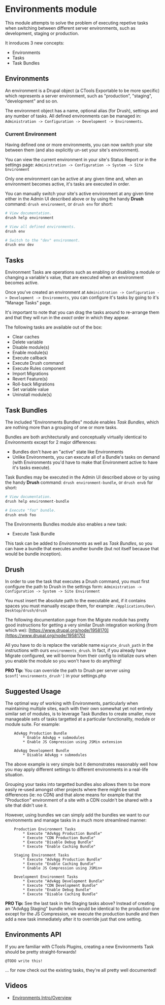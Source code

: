 # Environments module

This module attempts to solve the problem of executing repetive tasks when switching between different server
environments, such as development, staging or production.

It inroduces 3 new concepts:

* Environments
* Tasks
* Task Bundles

## Environments

An environment is a Drupal object (a CTools Exportable to be more specific) which represents a server environment, such
as "production", "staging", "development" and so on.

The environment object has a name, optional alias (for Drush), settings and any number of tasks. All defined environments can be
managed in: `Administration -> Configuration -> Development -> Environments`.

### Current Environment

Having defined one or more environments, you can now switch your site between them (and also explicitly un-set your site's environment).

You can view the current environment in your site's Status Report or in the settings page:
`Administration -> Configuration -> System -> Site Environment`

Only one environment can be active at any given time and, when an environment becomes active, it's tasks are executed
in order.

You can manually switch your site's active environment at any given time either in the Admin UI described above or by
using the handy __Drush__ command: `drush environment`, or `drush env` for short:

```bash
# View documentation.
drush help environment

# View all defined environments.
drush env

# Switch to the "dev" environment.
drush env dev
```

## Tasks

Environment Tasks are operations such as enabling or disabling a module or changing a variable's value, that are
executed when an environment becomes active.

Once you've created an environment at `Administration -> Configuration -> Development -> Environments`, you can
configure it's tasks by going to it's "Manage Tasks" page.

It's important to note that you can drag the tasks around to re-arrange them and that they will run in the _exact_ order
in which they appear.

The following tasks are available out of the box:

* Clear caches
* Delete variable
* Disable module(s)
* Enable module(s)
* Execute callback
* Execute Drush command
* Execute Rules component
* Import Migrations
* Revert Feature(s)
* Roll-back Migrations
* Set variable value
* Uninstall module(s)

## Task Bundles

The included "Environments Bundles" module enables _Task Bundles_, which are nothing more than a grouping of one or more tasks.

Bundles are both architecturally and conceptually virtually identical to _Environments_ except for 2 major differences:

* Bundles don't have an "active" state like Environments
* Unlike Environments, you can execute all of a Bundle's tasks on demand (with Environments you'd have to make that
Environment active to have it's tasks execute).

Task Bundles may be executed in the Admin UI described above or by using the handy __Drush__ command:
`drush environment-bundle`, or `drush envb` for short:

```bash
# View documentation.
drush help environment-bundle

# Execute "foo" bundle.
drush envb foo
```

The Environments Bundles module also enables a new task:

* Execute Task Bundle

This task can be added to _Environments_ as well as _Task Bundles_, so you can have a bundle that executes another bundle (but not itself because that would be bundle inception).

## Drush

In order to use the task that executes a Drush command, you must first configure the path to Drush in the settings form:
 `Administration -> Configuration -> System -> Site Environment`

You must insert the absolute path to the executable and, if it contains spaces you must manually escape them, for
example: `/Applications/Dev\ Desktop/drush/drush`

The following documentation page from the Migrate module has pretty good instructions for getting a very similar Drush
integration working (from which we):
[https://www.drupal.org/node/1958170](https://www.drupal.org/node/1958170)

All you have to do is replace the variable name `migrate_drush_path` in the instructions with ours `environments_drush`.
In fact, if you already have Migrate configured, we will borrow from their config to initialize ours when you enable the
module so you won't have to do anything!

**PRO Tip:** You can override the path to Drush per server using `$conf['environments_drush']` in your settings.php

## Suggested Usage

The optimal way of working with Environments, particularly when maintaining multiple sites, each with their own somewhat
yet not entirely similar set of modules, is to leverage Task Bundles to create smaller, more manageable sets of tasks
targetted at a particular functionality, module or module suite. For example:

		AdvAgg Production Bundle
		 	* Enable AdvAgg + submodules
		 	* Enable JS Compression using JSMin extension

		AdvAgg Development Bundle
		 	* Disable AdvAgg + submodules

The above example is very simple but it demonstrates reasonably well how you may apply different settings to different
environments in a real-life situation.

Grouping your tasks into targetted bundles also allows them to be more easily re-used amongst other projects where
there might be small differences (ie: no CDN) and that alone means for example that the "Production" environment of a
site with a CDN couldn't be shared with a site that didn't use it.

However, using bundles we can simply add the bundles we want to our environments and manage tasks in a much more
streamlined manner:

		Production Environment Tasks
			* Execute "AdvAgg Production Bundle"
			* Execute "CDN Production Bundle"
			* Execute "Disable Debug Bundle"
			* Execute "Enable Caching Bundle"

		Staging Environment Tasks
			* Execute "AdvAgg Production Bundle"
			* Execute "Enable Caching Bundle"
			* Enable JS Compression using JSMin+

		Development Environment Tasks
			* Execute "AdvAgg Development Bundle"
			* Execute "CDN Development Bundle"
			* Execute "Enable Debug Bundle"
			* Execute "Disable Caching Bundle"

**PRO Tip:** See the last task in the Staging tasks above? Instead of creating an "AdvAgg Staging" bundle which would be identical to the production one except for the JS Compression, we execute the production bundle and then add a new task immediately after it to override just that one setting.

## Environments API

If you are familiar with CTools Plugins, creating a new Environments Task should be pretty straight-forwards!

`@TODO write this!`

... for now check out the existing tasks, they're all pretty well documented!

## Videos

* [Environments Intro/Overview](https://vimeo.com/121030324)
